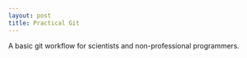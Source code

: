 ```yaml
---
layout: post
title: Practical Git
---
```


A basic git workflow for scientists and non-professional programmers.